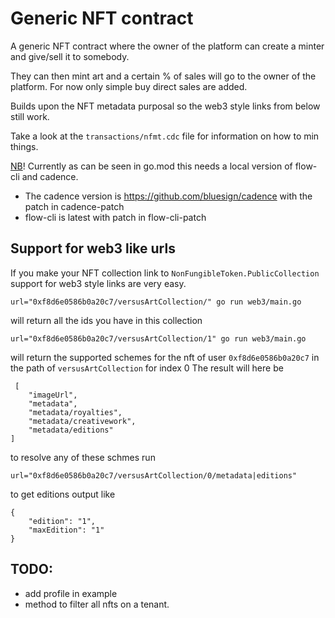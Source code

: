 # Generic NFT contract


A generic NFT contract where the owner of the platform can create a minter and give/sell it to somebody. 

They can then mint art and a certain % of sales will go to the owner of the platform. For now only simple buy direct sales are added.

Builds upon the NFT metadata purposal so the web3 style links from below still work. 


Take a look at the `transactions/nfmt.cdc` file for information on how to min things.

[NB](NB)! Currently as can be seen in go.mod this needs a local version of flow-cli and cadence. 

 - The cadence version is https://github.com/bluesign/cadence with the patch in cadence-patch
 - flow-cli is latest with patch in flow-cli-patch


## Support for web3 like urls 


If you make your NFT collection link to `NonFungibleToken.PublicCollection` support for web3 style links are very easy.
 ```
url="0xf8d6e0586b0a20c7/versusArtCollection/" go run web3/main.go
```
will return all the ids you have in this collection

 ```
url="0xf8d6e0586b0a20c7/versusArtCollection/1" go run web3/main.go
```
will return the supported schemes for the nft of user `0xf8d6e0586b0a20c7` in the path of `versusArtCollection` for index 0
The result will here be

```
 [
    "imageUrl",
    "metadata",
    "metadata/royalties",
    "metadata/creativework",
    "metadata/editions"
]
```

to resolve any of these schmes run
```
url="0xf8d6e0586b0a20c7/versusArtCollection/0/metadata|editions"
```

to get editions output like
```
{
    "edition": "1",
    "maxEdition": "1"
}
```



## TODO:
 - add profile in example 
 - method to filter all nfts on a tenant.
